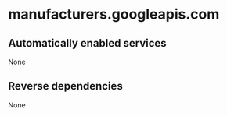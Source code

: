 # manufacturers.googleapis.com

## Automatically enabled services

None

## Reverse dependencies

None
